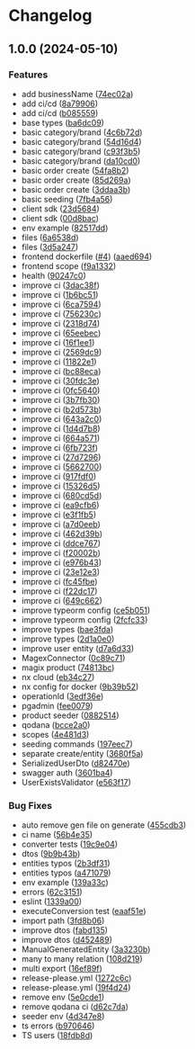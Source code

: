 # Changelog

## 1.0.0 (2024-05-10)


### Features

* add businessName ([74ec02a](https://github.com/enegixinc/vnd-machines/commit/74ec02a0edbafa17ff2f2b3080fcf9b3e49eb7f9))
* add ci/cd ([8a79906](https://github.com/enegixinc/vnd-machines/commit/8a799069095e56591377e9d100087add58ebee18))
* add ci/cd ([b085559](https://github.com/enegixinc/vnd-machines/commit/b085559668e39a88254799c1bf3e7cc456a7aefd))
* base types ([ba6dc09](https://github.com/enegixinc/vnd-machines/commit/ba6dc09e30f9a3aa7fb5207ac107495e4e76119a))
* basic category/brand ([4c6b72d](https://github.com/enegixinc/vnd-machines/commit/4c6b72d3b9870a7f7e86bb1cd9f066f4f2cdf4e1))
* basic category/brand ([54d16d4](https://github.com/enegixinc/vnd-machines/commit/54d16d400c22c2c27f22b812cb7fa61086a94f76))
* basic category/brand ([c93f3b5](https://github.com/enegixinc/vnd-machines/commit/c93f3b5cb3404459d1fd4c98f33d2b76d7bb88d8))
* basic category/brand ([da10cd0](https://github.com/enegixinc/vnd-machines/commit/da10cd0bf280a4fc4696c02670d115b32dae1798))
* basic order create ([54fa8b2](https://github.com/enegixinc/vnd-machines/commit/54fa8b2e568cce05429cf468c335f1c56b21db87))
* basic order create ([85d269a](https://github.com/enegixinc/vnd-machines/commit/85d269af8bea7c715dff3b5a04098a9d4519f6a5))
* basic order create ([3ddaa3b](https://github.com/enegixinc/vnd-machines/commit/3ddaa3b2d2751672e470d3bc3793b936bbc2e79b))
* basic seeding ([7fb4a56](https://github.com/enegixinc/vnd-machines/commit/7fb4a56811fe59b590281f8344c70711ed61fc28))
* client sdk ([23d5684](https://github.com/enegixinc/vnd-machines/commit/23d5684a895129940fa0117059d27753718a98a0))
* client sdk ([00d8bac](https://github.com/enegixinc/vnd-machines/commit/00d8bacce981564bd274fe7f64dc87f9df511b1a))
* env example ([82517dd](https://github.com/enegixinc/vnd-machines/commit/82517dd96c1b08eab759d738fb836291ff55b095))
* files ([6a6538d](https://github.com/enegixinc/vnd-machines/commit/6a6538dbd2211cc7c7fc80dbed2b8ed07aa97ed9))
* files ([3d5a247](https://github.com/enegixinc/vnd-machines/commit/3d5a247eb6da5c66fcb1aa8a01deb7679298a83b))
* frontend dockerfile ([#4](https://github.com/enegixinc/vnd-machines/issues/4)) ([aaed694](https://github.com/enegixinc/vnd-machines/commit/aaed694a437b2f74d4cfa0762189a2265a3ba175))
* frontend scope ([f9a1332](https://github.com/enegixinc/vnd-machines/commit/f9a1332cf969aed888954710e47b081c0644af26))
* health ([90247c0](https://github.com/enegixinc/vnd-machines/commit/90247c0bf593c359e21747611bd4b5deeedcccca))
* improve ci ([3dac38f](https://github.com/enegixinc/vnd-machines/commit/3dac38f3322eba37165d835b0eafd3725bde64d3))
* improve ci ([1b6bc51](https://github.com/enegixinc/vnd-machines/commit/1b6bc51a2cdc2aa84354de5d2bfb3abc6894d51f))
* improve ci ([6ca7594](https://github.com/enegixinc/vnd-machines/commit/6ca75946b9acf2db0b3599cc6b8efca327fbca7d))
* improve ci ([756230c](https://github.com/enegixinc/vnd-machines/commit/756230c80a5c6937e0e3868e1f4cecec199b215d))
* improve ci ([2318d74](https://github.com/enegixinc/vnd-machines/commit/2318d74d4f767364c580213304135cb82a6f35d8))
* improve ci ([65eebec](https://github.com/enegixinc/vnd-machines/commit/65eebec5da7fdee04c8144bf8999b5d31ce2df42))
* improve ci ([16f1ee1](https://github.com/enegixinc/vnd-machines/commit/16f1ee1b955edf4b4fb545e82e8f0bb2b3f5b267))
* improve ci ([2569dc9](https://github.com/enegixinc/vnd-machines/commit/2569dc90a7abd0cf8d945ba19da03671fd6c8ece))
* improve ci ([11822e1](https://github.com/enegixinc/vnd-machines/commit/11822e1c618fafa9a7773afc839156a62c0863e5))
* improve ci ([bc88eca](https://github.com/enegixinc/vnd-machines/commit/bc88eca7dc62494cc0d528b0ac76a963054dc205))
* improve ci ([30fdc3e](https://github.com/enegixinc/vnd-machines/commit/30fdc3e0c69fe05b3af84a42ac2ffc9a92fe3b9d))
* improve ci ([0fc5640](https://github.com/enegixinc/vnd-machines/commit/0fc5640c4139fd70251f78eb94d74481caea2432))
* improve ci ([3b7fb30](https://github.com/enegixinc/vnd-machines/commit/3b7fb30cbeecb14260ab47bf25beeab076881299))
* improve ci ([b2d573b](https://github.com/enegixinc/vnd-machines/commit/b2d573bb4b414b8212310e8e5833f8fa52bc1dc1))
* improve ci ([643a2c0](https://github.com/enegixinc/vnd-machines/commit/643a2c00fee7de823ee03483ba42ea6a3f7d1cc5))
* improve ci ([1d4d7b8](https://github.com/enegixinc/vnd-machines/commit/1d4d7b87a0b348bbc4eeb6fdc11d90b1423c7093))
* improve ci ([664a571](https://github.com/enegixinc/vnd-machines/commit/664a571c990c7b5ef156fd165ebdac3a93349c68))
* improve ci ([6fb723f](https://github.com/enegixinc/vnd-machines/commit/6fb723fe4d91bf38672c5e3882959dbb3221d682))
* improve ci ([27d7296](https://github.com/enegixinc/vnd-machines/commit/27d7296948447b58a2592a0db1524538731c0678))
* improve ci ([5662700](https://github.com/enegixinc/vnd-machines/commit/56627006c0f99ed099b15e2a73d01cf3835986fe))
* improve ci ([917fdf0](https://github.com/enegixinc/vnd-machines/commit/917fdf0b6d61cd9ba45cc88726cbe0fa8ac64c1a))
* improve ci ([15326d5](https://github.com/enegixinc/vnd-machines/commit/15326d5b8c2187c4d656b9a08a3f8dc35350d3d4))
* improve ci ([680cd5d](https://github.com/enegixinc/vnd-machines/commit/680cd5d8298bb38a105593a8feecdc9c0104d181))
* improve ci ([ea9cfb6](https://github.com/enegixinc/vnd-machines/commit/ea9cfb6d056856203f846a7f3936a2d2bf064b61))
* improve ci ([e3f1fb5](https://github.com/enegixinc/vnd-machines/commit/e3f1fb59e8e016f434aad415a11a92d14bb8fa15))
* improve ci ([a7d0eeb](https://github.com/enegixinc/vnd-machines/commit/a7d0eeb1ef7a9dc343e8196742cfd8630a318a16))
* improve ci ([462d39b](https://github.com/enegixinc/vnd-machines/commit/462d39badac200d75bd9950547bebcb93a344d4b))
* improve ci ([ddce767](https://github.com/enegixinc/vnd-machines/commit/ddce7676b44d9b260319101ec021b6d31bfb1324))
* improve ci ([f20002b](https://github.com/enegixinc/vnd-machines/commit/f20002b80cde7b1225c97f155695febf898c49ef))
* improve ci ([e976b43](https://github.com/enegixinc/vnd-machines/commit/e976b4358be1da2b2321e42f5e116bc5ef112215))
* improve ci ([23e12e3](https://github.com/enegixinc/vnd-machines/commit/23e12e3ae9ca72326727cf54f9f3cd524422ff2f))
* improve ci ([fc45fbe](https://github.com/enegixinc/vnd-machines/commit/fc45fbe8cd5570f111d1f0eb929ee90538b0daf8))
* improve ci ([f22dc17](https://github.com/enegixinc/vnd-machines/commit/f22dc17ecd6f498c4dbd7a8f691e1f0678083cb3))
* improve ci ([649c662](https://github.com/enegixinc/vnd-machines/commit/649c662a6172dd016b5168548a9f5b9bbe48734d))
* improve typeorm config ([ce5b051](https://github.com/enegixinc/vnd-machines/commit/ce5b051a2c6c294aeb2defbd5281ca97e84afb2b))
* improve typeorm config ([2fcfc33](https://github.com/enegixinc/vnd-machines/commit/2fcfc33d9a82ce0710d5dd6f86ff98eba0064c6d))
* improve types ([bae3fda](https://github.com/enegixinc/vnd-machines/commit/bae3fda0163748544f4b49b6aa9c89dce8d3f589))
* improve types ([2d1a0e0](https://github.com/enegixinc/vnd-machines/commit/2d1a0e06e4b0df01a341f2dd473531dbb5fc8975))
* improve user entity ([d7a6d33](https://github.com/enegixinc/vnd-machines/commit/d7a6d33e074e2e741b55a2a5670622e0c75ea114))
* MagexConnector ([0c89c71](https://github.com/enegixinc/vnd-machines/commit/0c89c71a22cc1f9c862480bd68c5709c5cbf11b8))
* magix product ([74813bc](https://github.com/enegixinc/vnd-machines/commit/74813bc4db5321b01c51c2228fb1332416a53b51))
* nx cloud ([eb34c27](https://github.com/enegixinc/vnd-machines/commit/eb34c275db79d6578fd510e8ff291f0aeefe5df3))
* nx config for docker ([9b39b52](https://github.com/enegixinc/vnd-machines/commit/9b39b52740405d42d07eab417bdbacbdb986defe))
* operationId ([3edf36e](https://github.com/enegixinc/vnd-machines/commit/3edf36e5b13b6fbb34f0f05e7068b07564514fff))
* pgadmin ([fee0079](https://github.com/enegixinc/vnd-machines/commit/fee00791e856bebfbf61b993aa4ad132734c87b4))
* product seeder ([0882514](https://github.com/enegixinc/vnd-machines/commit/088251497b755a7a43508d42545ad9378714832d))
* qodana ([bcce2a0](https://github.com/enegixinc/vnd-machines/commit/bcce2a0f143140435adef0c51ea193e5a51e1efc))
* scopes ([4e481d3](https://github.com/enegixinc/vnd-machines/commit/4e481d313bbd71f54a7bda81924e2b2d46747498))
* seeding commands ([197eec7](https://github.com/enegixinc/vnd-machines/commit/197eec796d5db2269ad53b7be59a4860e88b1444))
* separate create/entity ([3680f5a](https://github.com/enegixinc/vnd-machines/commit/3680f5afa5d52560817ef22f8b99f0a16effe9ce))
* SerializedUserDto ([d82470e](https://github.com/enegixinc/vnd-machines/commit/d82470ec3772700b8986a60e239c7b6b1b636b59))
* swagger auth ([3601ba4](https://github.com/enegixinc/vnd-machines/commit/3601ba428f6c50ecfdfa24fa0ed1b28d610c8f9b))
* UserExistsValidator ([e563f17](https://github.com/enegixinc/vnd-machines/commit/e563f17216d3a938af7c579a96fcd72d19670d2c))


### Bug Fixes

* auto remove gen file on generate ([455cdb3](https://github.com/enegixinc/vnd-machines/commit/455cdb3cb59e6fa0a838ae175c85808fc5a9291e))
* ci name ([56b4e35](https://github.com/enegixinc/vnd-machines/commit/56b4e355826ee38f309e1600978ae558815a6215))
* converter tests ([19c9e04](https://github.com/enegixinc/vnd-machines/commit/19c9e044908c831fd262472b08b0c40018d4f2b8))
* dtos ([9b9b43b](https://github.com/enegixinc/vnd-machines/commit/9b9b43be71267e18be8955610571e7939adb2b42))
* entities typos ([2b3df31](https://github.com/enegixinc/vnd-machines/commit/2b3df319a179dc46bbec68f58c84cd9f4e4908d9))
* entities typos ([a471079](https://github.com/enegixinc/vnd-machines/commit/a471079756465fb2e068dc809fd0b68cd07afaa1))
* env example ([139a33c](https://github.com/enegixinc/vnd-machines/commit/139a33c32d5a39d1157f4226098c63e576e3f714))
* errors ([62c3151](https://github.com/enegixinc/vnd-machines/commit/62c3151a15c44773b949de01f5439d10a63aaaa9))
* eslint ([1339a00](https://github.com/enegixinc/vnd-machines/commit/1339a00ac2241a912adcfdc049334487f22a80f7))
* executeConversion test ([eaaf51e](https://github.com/enegixinc/vnd-machines/commit/eaaf51eab6112835f4d15f3b60d2c965b0476a8f))
* import path ([3fd8b06](https://github.com/enegixinc/vnd-machines/commit/3fd8b06c8b9ece899ede313a5a971fdb3a336ebd))
* improve dtos ([fabd135](https://github.com/enegixinc/vnd-machines/commit/fabd135ca124905187aaec74df72d0b4c6d46b0d))
* improve dtos ([d452489](https://github.com/enegixinc/vnd-machines/commit/d452489929dba17e703664446c2c06f4cfeac449))
* ManualGeneratedEntity ([3a3230b](https://github.com/enegixinc/vnd-machines/commit/3a3230b44a9286891f7e7eb8ec5c42f81ce36941))
* many to many relation ([108d219](https://github.com/enegixinc/vnd-machines/commit/108d219f5ba332eafe8a36ab41cf8c6cc606634e))
* multi export ([16ef89f](https://github.com/enegixinc/vnd-machines/commit/16ef89f981a8ee6912e68d2c2ac499c90de6b756))
* release-please.yml ([1272c6c](https://github.com/enegixinc/vnd-machines/commit/1272c6cc7f3a41e8e31894e897fbecb341826f8d))
* release-please.yml ([19f4d24](https://github.com/enegixinc/vnd-machines/commit/19f4d24304a889bca1f4ddad2c102fffbdb52395))
* remove env ([5e0cde1](https://github.com/enegixinc/vnd-machines/commit/5e0cde1640a5fc4d99329db10cebad38a41b1c59))
* remove qodana ci ([d62c7da](https://github.com/enegixinc/vnd-machines/commit/d62c7da1c3a251f1a5776a1beb840d31773d32c9))
* seeder env ([4d347e8](https://github.com/enegixinc/vnd-machines/commit/4d347e814c6aeddf2ce070d2b417c646ce2c4f3e))
* ts errors ([b970646](https://github.com/enegixinc/vnd-machines/commit/b970646b3acf83b35d673b2d180c3d225523e6bd))
* TS users ([18fdb8d](https://github.com/enegixinc/vnd-machines/commit/18fdb8d78bce09c3d37909b1a9d348bd0958f75f))
